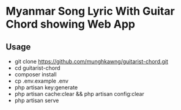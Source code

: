 # Myanmar Song Lyric With Guitar Chord showing Web App

## Usage

- git clone https://github.com/munghkawng/guitarist-chord.git
- cd guitarist-chord
- composer install
- cp .env.example .env 
- php artisan key:generate
- php artisan cache:clear && php artisan config:clear 
- php artisan serve 


